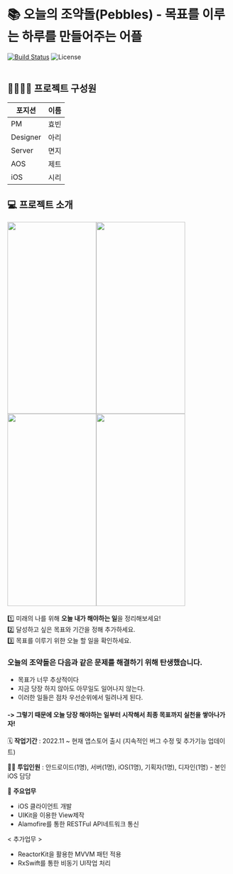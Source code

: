 📚 오늘의 조약돌(Pebbles) - 목표를 이루는 하루를 만들어주는 어플  
====================
[![Build Status](https://img.shields.io/badge/status-developing-green)](https://github.com/tmdgh1592/Parking-Service)
![License](https://img.shields.io/apm/l/vim-mode?color=yellowgreen)
<br><br>

## 👨‍👩‍👦‍👦 프로젝트 구성원

|포지션|이름|
|----|-----|
|PM|효빈|
|Designer|아리|
|Server|면지|
|AOS|제트|
|iOS|시리|

## 💻 프로젝트 소개
<img src="https://user-images.githubusercontent.com/80234027/203599362-f6903c9c-9fa9-4a9d-97c2-df664415b638.png"  width="200" height="432.5"><img src="https://user-images.githubusercontent.com/80234027/203599379-0e0bcdb8-012a-4684-a671-abb424942956.png"  width="200" height="432.5"><img src="https://user-images.githubusercontent.com/80234027/203599382-a29b7af4-1a1a-43e6-9abb-b5caab031257.png"  width="200" height="432.5"><img src="https://user-images.githubusercontent.com/80234027/203599387-887dcbb6-7082-4d3f-84b1-3d722b5b8f90.png"  width="200" height="432.5">
<br><br>
1️⃣ 미래의 나를 위해 **오늘 내가 해야하는 일**을 정리해보세요!<br>
2️⃣ 달성하고 싶은 목표와 기간을 정해 추가하세요.<br>
3️⃣ 목표를 이루기 위한 오늘 할 일을 확인하세요.<br>

### 오늘의 조약돌은 다음과 같은 문제를 해결하기 위해 탄생했습니다.
- 목표가 너무 추상적이다
- 지금 당장 하지 않아도 아무일도 일어나지 않는다.
- 이러한 일들은 점차 우선순위에서 밀려나게 된다.<br>
#### -> **그렇기 때문에 오늘 당장 해야하는 일부터 시작해서 최종 목표까지 실천을 쌓아나가자!**

🗓️ **작업기간** : 2022.11 ~ 현재 앱스토어 출시 (지속적인 버그 수정 및 추가기능 업데이트)

👨‍💻 **투입인원** : 안드로이드(1명), 서버(1명), iOS(1명), 기획자(1명), 디자인(1명) - 본인 iOS 담당

📒 **주요업무** 
- iOS 클라이언트 개발
- UIKit을 이용한 View제작
- Alamofire를 통한 RESTFul API네트워크 통신

< 추가업무 >
- ReactorKit을 활용한 MVVM 패턴 적용
- RxSwift를 통한 비동기 UI작업 처리

